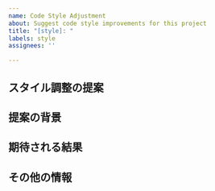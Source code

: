 ```yaml
---
name: Code Style Adjustment
about: Suggest code style improvements for this project
title: "[style]: "
labels: style
assignees: ''

---
```


## スタイル調整の提案
<!-- 提案するコードスタイルの調整について説明してください。具体的な例を挙げるとより理解しやすくなります。 -->

## 提案の背景
<!-- このスタイル調整を提案する理由を説明してください。可読性の向上、一貫性の確保など、どのような価値があるのかを共有してください。 -->

## 期待される結果
<!-- このスタイル調整によって期待される具体的な結果や効果を説明してください。 -->

## その他の情報
<!-- このスタイル調整に関連するその他の情報や、提案を支持する資料があればここに追加してください。例えば、業界のベストプラクティス、類似プロジェクトでの採用例などです。 -->
